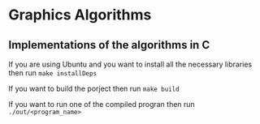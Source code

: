 Graphics Algorithms
===================

Implementations of the algorithms in C
--------------------------------------

If you are using Ubuntu and you want to install all the necessary libraries then run `make installDeps`

If you want to build the porject then run `make build`

If you want to run one of the compiled progran then run `./out/<program_name>`


